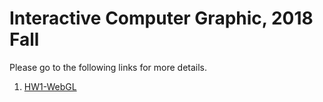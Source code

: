 # Interactive Computer Graphic, 2018 Fall

Please go to the following links for more details.
1. [HW1-WebGL](https://github.com/Chang-Che-Kuei/NTU-ICG/tree/master/HW1-WebGL)
